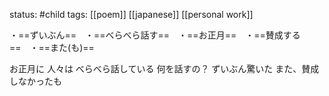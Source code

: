 status: #child 
tags: [[poem]] [[japanese]] [[personal work]]

・==ずいぶん==　・==べらべら話す==　・==お正月==　・==賛成する==　・==また(も)==

お正月に
人々は べらべら話している
何を話すの？
ずいぶん驚いた
また、賛成しなかったも